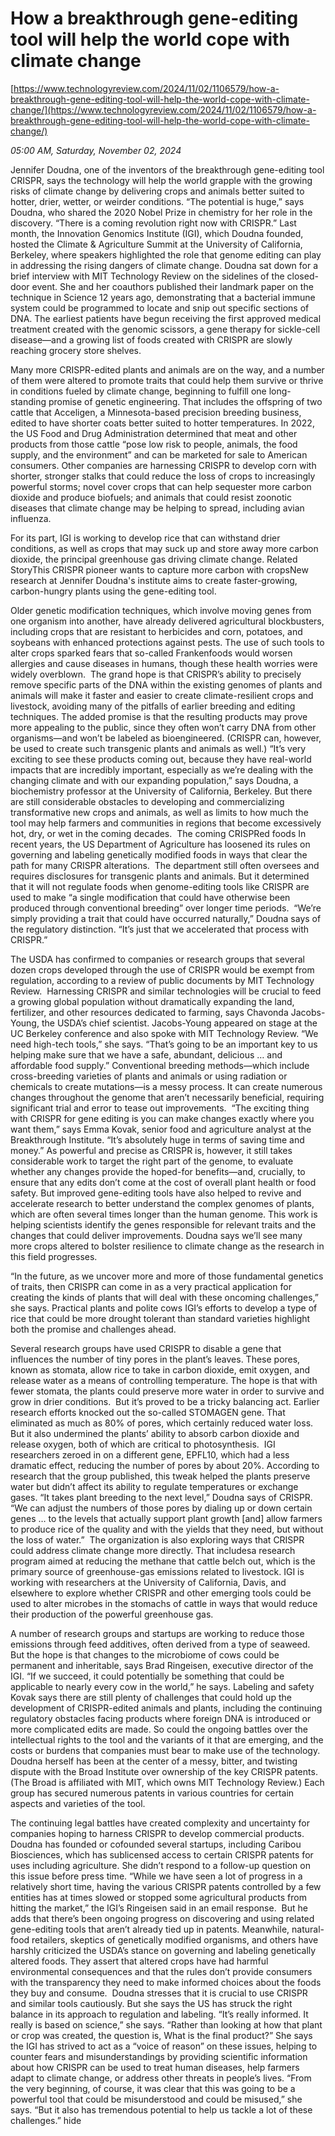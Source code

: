 # How a breakthrough gene-editing tool will help the world cope with climate change

[https://www.technologyreview.com/2024/11/02/1106579/how-a-breakthrough-gene-editing-tool-will-help-the-world-cope-with-climate-change/](https://www.technologyreview.com/2024/11/02/1106579/how-a-breakthrough-gene-editing-tool-will-help-the-world-cope-with-climate-change/)

*05:00 AM, Saturday, November 02, 2024*

Jennifer Doudna, one of the inventors of the breakthrough gene-editing tool CRISPR, says the technology will help the world grapple with the growing risks of climate change by delivering crops and animals better suited to hotter, drier, wetter, or weirder conditions. “The potential is huge,” says Doudna, who shared the 2020 Nobel Prize in chemistry for her role in the discovery. “There is a coming revolution right now with CRISPR.”  Last month, the Innovation Genomics Institute (IGI), which Doudna founded, hosted the Climate & Agriculture Summit at the University of California, Berkeley, where speakers highlighted the role that genome editing can play in addressing the rising dangers of climate change. Doudna sat down for a brief interview with MIT Technology Review on the sidelines of the closed-door event. She and her coauthors published their landmark paper on the technique in Science 12 years ago, demonstrating that a bacterial immune system could be programmed to locate and snip out specific sections of DNA. The earliest patients have begun receiving the first approved medical treatment created with the genomic scissors, a gene therapy for sickle-cell disease—and a growing list of foods created with CRISPR are slowly reaching grocery store shelves.

Many more CRISPR-edited plants and animals are on the way, and a number of them were altered to promote traits that could help them survive or thrive in conditions fueled by climate change, beginning to fulfill one long-standing promise of genetic engineering. That includes the offspring of two cattle that Acceligen, a Minnesota-based precision breeding business, edited to have shorter coats better suited to hotter temperatures. In 2022, the US Food and Drug Administration determined that meat and other products from those cattle “pose low risk to people, animals, the food supply, and the environment” and can be marketed for sale to American consumers. Other companies are harnessing CRISPR to develop corn with shorter, stronger stalks that could reduce the loss of crops to increasingly powerful storms; novel cover crops that can help sequester more carbon dioxide and produce biofuels; and animals that could resist zoonotic diseases that climate change may be helping to spread, including avian influenza.

For its part, IGI is working to develop rice that can withstand drier conditions, as well as crops that may suck up and store away more carbon dioxide, the principal greenhouse gas driving climate change. Related StoryThis CRISPR pioneer wants to capture more carbon with cropsNew research at Jennifer Doudna's institute aims to create faster-growing, carbon-hungry plants using the gene-editing tool.

Older genetic modification techniques, which involve moving genes from one organism into another, have already delivered agricultural blockbusters, including crops that are resistant to herbicides and corn, potatoes, and soybeans with enhanced protections against pests. The use of such tools to alter crops sparked fears that so-called Frankenfoods would worsen allergies and cause diseases in humans, though these health worries were widely overblown.  The grand hope is that CRISPR’s ability to precisely remove specific parts of the DNA within the existing genomes of plants and animals will make it faster and easier to create climate-resilient crops and livestock, avoiding many of the pitfalls of earlier breeding and editing techniques. The added promise is that the resulting products may prove more appealing to the public, since they often won’t carry DNA from other organisms—and won’t be labeled as bioengineered. (CRISPR can, however, be used to create such transgenic plants and animals as well.) “It’s very exciting to see these products coming out, because they have real-world impacts that are incredibly important, especially as we’re dealing with the changing climate and with our expanding population,” says Doudna, a biochemistry professor at the University of California, Berkeley.  But there are still considerable obstacles to developing and commercializing transformative new crops and animals, as well as limits to how much the tool may help farmers and communities in regions that become excessively hot, dry, or wet in the coming decades.  The coming CRISPRed foods In recent years, the US Department of Agriculture has loosened its rules on governing and labeling genetically modified foods in ways that clear the path for many CRISPR alterations.  The department still often oversees and requires disclosures for transgenic plants and animals. But it determined that it will not regulate foods when genome-editing tools like CRISPR are used to make “a single modification that could have otherwise been produced through conventional breeding” over longer time periods.  “We’re simply providing a trait that could have occurred naturally,” Doudna says of the regulatory distinction. “It’s just that we accelerated that process with CRISPR.”

The USDA has confirmed to companies or research groups that several dozen crops developed through the use of CRISPR would be exempt from regulation, according to a review of public documents by MIT Technology Review.  Harnessing CRISPR and similar technologies will be crucial to feed a growing global population without dramatically expanding the land, fertilizer, and other resources dedicated to farming, says Chavonda Jacobs-Young, the USDA’s chief scientist. Jacobs-Young appeared on stage at the UC Berkeley conference and also spoke with MIT Technology Review. “We need high-tech tools,” she says. “That’s going to be an important key to us helping make sure that we have a safe, abundant, delicious … and affordable food supply.” Conventional breeding methods—which include cross-breeding varieties of plants and animals or using radiation or chemicals to create mutations—is a messy process. It can create numerous changes throughout the genome that aren’t necessarily beneficial, requiring significant trial and error to tease out improvements.   “The exciting thing with CRISPR for gene editing is you can make changes exactly where you want them,” says Emma Kovak, senior food and agriculture analyst at the Breakthrough Institute. “It’s absolutely huge in terms of saving time and money.” As powerful and precise as CRISPR is, however, it still takes considerable work to target the right part of the genome, to evaluate whether any changes provide the hoped-for benefits—and, crucially, to ensure that any edits don’t come at the cost of overall plant health or food safety. But improved gene-editing tools have also helped to revive and accelerate research to better understand the complex genomes of plants, which are often several times longer than the human genome. This work is helping scientists identify the genes responsible for relevant traits and the changes that could deliver improvements. Doudna says we’ll see many more crops altered to bolster resilience to climate change as the research in this field progresses.

“In the future, as we uncover more and more of those fundamental genetics of traits, then CRISPR can come in as a very practical application for creating the kinds of plants that will deal with these oncoming challenges,” she says. Practical plants and polite cows IGI’s efforts to develop a type of rice that could be more drought tolerant than standard varieties highlight both the promise and challenges ahead.

Several research groups have used CRISPR to disable a gene that influences the number of tiny pores in the plant’s leaves. These pores, known as stomata, allow rice to take in carbon dioxide, emit oxygen, and release water as a means of controlling temperature. The hope is that with fewer stomata, the plants could preserve more water in order to survive and grow in drier conditions.  But it’s proved to be a tricky balancing act. Earlier research efforts knocked out the so-called STOMAGEN gene. That eliminated as much as 80% of pores, which certainly reduced water loss. But it also undermined the plants’ ability to absorb carbon dioxide and release oxygen, both of which are critical to photosynthesis.   IGI researchers zeroed in on a different gene, EPFL10, which had a less dramatic effect, reducing the number of pores by about 20%. According to research that the group published, this tweak helped the plants preserve water but didn’t affect its ability to regulate temperatures or exchange gases. “It takes plant breeding to the next level,” Doudna says of CRISPR. “We can adjust the numbers of those pores by dialing up or down certain genes … to the levels that actually support plant growth [and] allow farmers to produce rice of the quality and with the yields that they need, but without the loss of water.”  The organization is also exploring ways that CRISPR could address climate change more directly. That includesa research program aimed at reducing the methane that cattle belch out, which is the primary source of greenhouse-gas emissions related to livestock. IGI is working with researchers at the University of California, Davis, and elsewhere to explore whether CRISPR and other emerging tools could be used to alter microbes in the stomachs of cattle in ways that would reduce their production of the powerful greenhouse gas.

A number of research groups and startups are working to reduce those emissions through feed additives, often derived from a type of seaweed. But the hope is that changes to the microbiome of cows could be permanent and inheritable, says Brad Ringeisen, executive director of the IGI. “If we succeed, it could potentially be something that could be applicable to nearly every cow in the world,” he says. Labeling and safety Kovak says there are still plenty of challenges that could hold up the development of CRISPR-edited animals and plants, including the continuing regulatory obstacles facing products where foreign DNA is introduced or more complicated edits are made. So could the ongoing battles over the intellectual rights to the tool and the variants of it that are emerging, and the costs or burdens that companies must bear to make use of the technology. Doudna herself has been at the center of a messy, bitter, and twisting dispute with the Broad Institute over ownership of the key CRISPR patents. (The Broad is affiliated with MIT, which owns MIT Technology Review.) Each group has secured numerous patents in various countries for certain aspects and varieties of the tool.

The continuing legal battles have created complexity and uncertainty for companies hoping to harness CRISPR to develop commercial products.  Doudna has founded or cofounded several startups, including Caribou Biosciences, which has sublicensed access to certain CRISPR patents for uses including agriculture. She didn’t respond to a follow-up question on this issue before press time. “While we have seen a lot of progress in a relatively short time, having the various CRISPR patents controlled by a few entities has at times slowed or stopped some agricultural products from hitting the market,” the IGI’s Ringeisen said in an email response.  But he adds that there’s been ongoing progress on discovering and using related gene-editing tools that aren’t already tied up in patents. Meanwhile, natural-food retailers, skeptics of genetically modified organisms, and others have harshly criticized the USDA’s stance on governing and labeling genetically altered foods. They assert that altered crops have had harmful environmental consequences and that the rules don’t provide consumers with the transparency they need to make informed choices about the foods they buy and consume.  Doudna stresses that it is crucial to use CRISPR and similar tools cautiously. But she says the US has struck the right balance in its approach to regulation and labeling. “It’s really informed. It really is based on science,” she says. “Rather than looking at how that plant or crop was created, the question is, What is the final product?” She says the IGI has strived to act as a “voice of reason” on these issues, helping to counter fears and misunderstandings by providing scientific information about how CRISPR can be used to treat human diseases, help farmers adapt to climate change, or address other threats in people’s lives. “From the very beginning, of course, it was clear that this was going to be a powerful tool that could be misunderstood and could be misused,” she says. “But it also has tremendous potential to help us tackle a lot of these challenges.” hide

